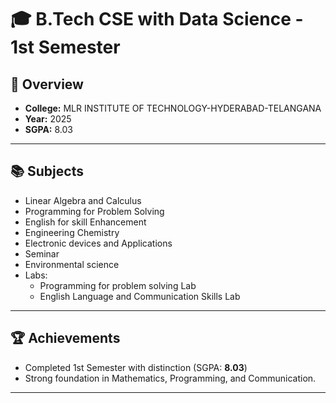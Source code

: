 # 🎓 B.Tech CSE with Data Science - 1st Semester

## 📌 Overview
- **College:** MLR INSTITUTE OF TECHNOLOGY-HYDERABAD-TELANGANA
- **Year:** 2025  
- **SGPA:** 8.03

---

## 📚 Subjects
- Linear Algebra and Calculus
- Programming for Problem Solving
- English for skill Enhancement
- Engineering Chemistry  
- Electronic devices and Applications
- Seminar
- Environmental science
- Labs:
  -  Programming for problem solving Lab  
  -  English Language and Communication Skills Lab  

---

## 🏆 Achievements
- Completed 1st Semester with distinction (SGPA: **8.03**)  
- Strong foundation in Mathematics, Programming, and Communication.  

---

